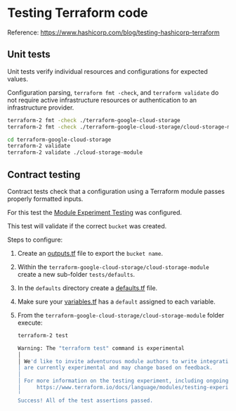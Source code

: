 # Testing Terraform code

Reference: <https://www.hashicorp.com/blog/testing-hashicorp-terraform>

## Unit tests

Unit tests verify individual resources and configurations for expected values.

Configuration parsing, `terraform fmt -check`, and `terraform validate` do not require active infrastructure resources or authentication to an infrastructure provider.

```bash
terraform-2 fmt -check ./terraform-google-cloud-storage
terraform-2 fmt -check ./terraform-google-cloud-storage/cloud-storage-module
```

```bash
cd terraform-google-cloud-storage
terraform-2 validate
terraform-2 validate ./cloud-storage-module
```

## Contract testing

Contract tests check that a configuration using a Terraform module passes properly formatted inputs.

For this test the [Module Experiment Testing](https://www.terraform.io/language/modules/testing-experiment) was configured.

This test will validate if the correct `bucket` was created.

Steps to configure:

1. Create an [outputs.tf](../terraform-google-cloud-storage/cloud-storage-module/outputs.tf) file to export the `bucket name`.
2. Within the `terraform-google-cloud-storage/cloud-storage-module` create a new sub-folder `tests/defaults`.
3. In the `defaults` directory create a [defaults.tf](../terraform-google-cloud-storage/cloud-storage-module/tests/defaults/defaults.tf) file.
4. Make sure your [variables.tf](../terraform-google-cloud-storage/cloud-storage-module/variables.tf) has a `default` assigned to each variable.
5. From the `terraform-google-cloud-storage/cloud-storage-module` folder execute:

   ```bash
   terraform-2 test

   Warning: The "terraform test" command is experimental
   │ 
   │ We'd like to invite adventurous module authors to write integration tests for their modules using this command, but all of the     behaviors of this command
   │ are currently experimental and may change based on feedback.
   │ 
   │ For more information on the testing experiment, including ongoing research goals and avenues for feedback, see:
   │     https://www.terraform.io/docs/language/modules/testing-experiment.html
   ╵
   Success! All of the test assertions passed.
   ```
